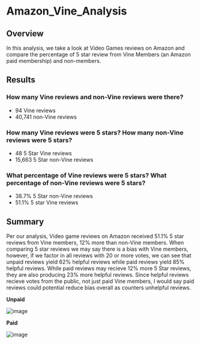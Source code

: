 # Amazon_Vine_Analysis
## Overview

In this analysis, we take a look at Video Games reviews on Amazon and compare the percentage of 5 star review from Vine Members (an Amazon paid membership) and non-members. 
## Results
### How many Vine reviews and non-Vine reviews were there?
- 94 Vine reviews
- 40,741 non-Vine reviews
### How many Vine reviews were 5 stars? How many non-Vine reviews were 5 stars?
- 48 5 Star Vine reviews
- 15,663 5 Star non-Vine reviews
### What percentage of Vine reviews were 5 stars? What percentage of non-Vine reviews were 5 stars?
- 38.7% 5 Star non-Vine reviews
- 51.1% 5 star Vine reviews

## Summary
Per our analysis, Video game reviews on Amazon received 51.1% 5 star reviews from Vine members, 12% more than non-Vine members. When comparing 5 star reviews we may say there is a bias with Vine members, however, if we factor in all reviews with 20 or more votes, we can see that unpaid reviews yield 62% helpful reviews while paid reviews yield 85% helpful reviews. While paid reviews may recieve 12% more 5 Star reviews, they are also producing 23% more helpful reviews. Since helpful reviews recieve votes from the public, not just paid Vine members, I would say paid reviews could potential reduce bias overall as counters unhelpful reviews.

<b> Unpaid </b> 

![image](https://user-images.githubusercontent.com/114771735/217149964-cdc9d637-e7b9-443f-9961-dff3fe009ad9.png)

<b> Paid </b> 

![image](https://user-images.githubusercontent.com/114771735/217150002-852e9174-38a6-4da3-b82a-6664e3bcd8ab.png)
